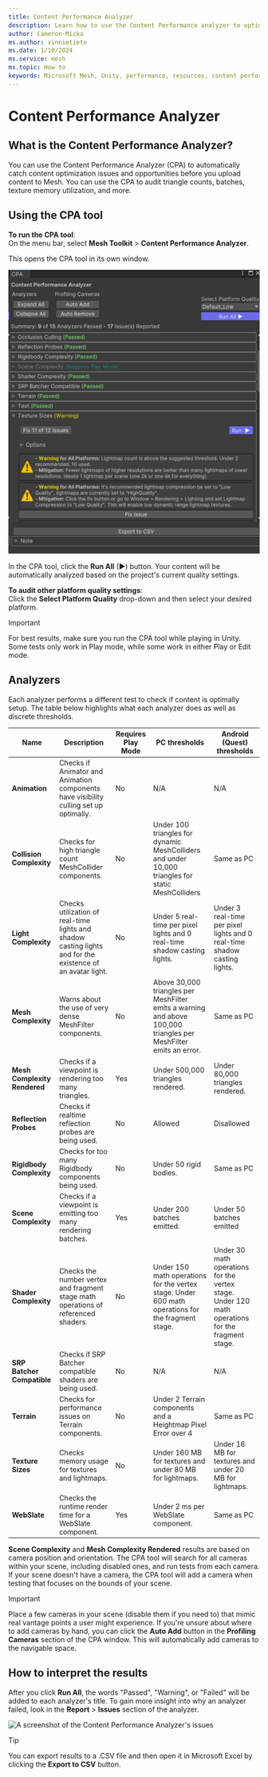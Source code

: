 ```yaml
---
title: Content Performance Analyzer
description: Learn how to use the Content Performance analyzer to optimize your Mesh experience.
author: Cameron-Micka
ms.author: vinnietieto
ms.date: 1/10/2024
ms.service: mesh
ms.topic: How to
keywords: Microsoft Mesh, Unity, performance, resources, content performance analyzer, optimizing, optimization, frames per second, FPS
---
```


# Content Performance Analyzer

## What is the Content Performance Analyzer?

You can use the Content Performance Analyzer (CPA) to automatically catch content optimization issues and opportunities before you upload content to Mesh. You can use the CPA to audit triangle counts, batches, texture memory utilization, and more.

## Using the CPA tool

**To run the CPA tool**:  
On the menu bar, select **Mesh Toolkit** > **Content Performance Analyzer**.

This opens the CPA tool in its own window.

![A screenshot of the Content Performance Analyzer window](../../media/debug-and-optimize/003-cpa-analyzer-with-background.png)

In the CPA tool, click the **Run All** (▶) button. Your content will be automatically analyzed based on the project's current quality settings. 

**To audit other platform quality settings**:  
Click the **Select Platform Quality** drop-down and then select your desired platform.

> [!IMPORTANT]
> For best results, make sure you run the CPA tool while playing in Unity. Some tests only work in Play mode, while some work in either Play or Edit mode.

## Analyzers

Each analyzer performs a different test to check if content is optimally setup. The table below highlights what each analyzer does as well as discrete thresholds.

| Name | Description | Requires Play Mode | PC thresholds | Android (Quest) thresholds |
| -------- | ------- | ------- | ------- | ------- |
| **Animation** | Checks if Animator and Animation components have visibility culling set up optimally. | No | N/A | N/A |
| **Collision Complexity** | Checks for high triangle count MeshCollider components. | No | Under 100 triangles for dynamic MeshColliders and under 10,000 triangles for static MeshColliders | Same as PC |
| **Light Complexity** | Checks utilization of real-time lights and shadow casting lights and for the existence of an avatar light. | No | Under 5 real-time per pixel lights and 0 real-time shadow casting lights. | Under 3 real-time per pixel lights and 0 real-time shadow casting lights. |
| **Mesh Complexity** | Warns about the use of very dense MeshFilter components. | No | Above 30,000 triangles per MeshFilter emits a warning and above 100,000 triangles per MeshFilter emits an error. | Same as PC |
| **Mesh Complexity Rendered** | Checks if a viewpoint is rendering too many triangles. | Yes | Under 500,000 triangles rendered. | Under 80,000 triangles rendered. |
| **Reflection Probes** | Checks if realtime reflection probes are being used. | No | Allowed | Disallowed |
| **Rigidbody Complexity** | Checks for too many Rigidbody components being used. | No | Under 50 rigid bodies. | Same as PC |
| **Scene Complexity** | Checks if a viewpoint is emitting too many rendering batches. | Yes | Under 200 batches emitted. | Under 50 batches emitted |
| **Shader Complexity** | Checks the number vertex and fragment stage math operations of referenced shaders. | No | Under 150 math operations for the vertex stage. Under 600 math operations for the fragment stage. | Under 30 math operations for the vertex stage. Under 120 math operations for the fragment stage. |
| **SRP Batcher Compatible** | Checks if SRP Batcher compatible shaders are being used. | No | N/A | N/A |
| **Terrain** | Checks for performance issues on Terrain components. | No | Under 2 Terrain components and a Heightmap Pixel Error over 4 | Same as PC |
| **Texture Sizes** | Checks memory usage for textures and lightmaps. | No | Under 160 MB for textures and under 80 MB for lightmaps. | Under 16 MB for textures and under 20 MB for lightmaps. |
| **WebSlate** | Checks the runtime render time for a WebSlate component. | Yes | Under 2 ms per WebSlate component. | Same as PC |

**Scene Complexity** and **Mesh Complexity Rendered** results are based on camera position and orientation. The CPA tool will search for all cameras within your scene, including disabled ones, and run tests from each camera. If your scene doesn't have a camera, the CPA tool will add a camera when testing that focuses on the bounds of your scene.

> [!IMPORTANT]
> Place a few cameras in your scene (disable them if you need to) that mimic real vantage points a user might experience. If you're unsure about where to add cameras by hand, you can click the **Auto Add** button in the **Profiling Cameras** section of the CPA window. This will automatically add cameras to the navigable space.

## How to interpret the results

After you click **Run All**, the words "Passed", "Warning", or "Failed" will be added to each analyzer's title. To gain more insight into why an analyzer failed, look in the **Report** > **Issues** section of the analyzer.

![A screenshot of the Content Performance Analyzer's issues](../../media/3d-design-performance-guide/image068.png)

> [!TIP]
> You can export results to a .CSV file and then open it in Microsoft Excel by clicking the **Export to CSV** button.
